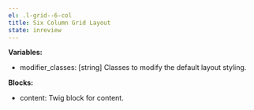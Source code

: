```yaml
---
el: .l-grid--6-col
title: Six Column Grid Layout
state: inreview
---
```


__Variables:__
* modifier_classes: [string] Classes to modify the default layout styling.

__Blocks:__
* content: Twig block for content.
